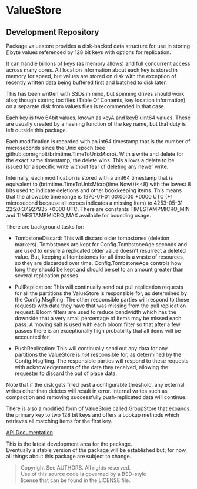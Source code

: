 # ValueStore
## Development Repository

Package valuestore provides a disk-backed data structure for use in storing
[]byte values referenced by 128 bit keys with options for replication.

It can handle billions of keys (as memory allows) and full concurrent access
across many cores. All location information about each key is stored in memory
for speed, but values are stored on disk with the exception of recently written
data being buffered first and batched to disk later.

This has been written with SSDs in mind, but spinning drives should work also;
though storing toc files (Table Of Contents, key location information) on a
separate disk from values files is recommended in that case.

Each key is two 64bit values, known as keyA and keyB uint64 values. These are
usually created by a hashing function of the key name, but that duty is left
outside this package.

Each modification is recorded with an int64 timestamp that is the number of
microseconds since the Unix epoch (see
github.com/gholt/brimtime.TimeToUnixMicro). With a write and delete for the
exact same timestamp, the delete wins. This allows a delete to be issued for a
specific write without fear of deleting any newer write.

Internally, each modification is stored with a uint64 timestamp that is
equivalent to (brimtime.TimeToUnixMicro(time.Now())<<8) with the lowest 8 bits
used to indicate deletions and other bookkeeping items. This means that the
allowable time range is 1970-01-01 00:00:00 +0000 UTC (+1 microsecond because
all zeroes indicates a missing item) to 4253-05-31 22:20:37.927935 +0000 UTC.
There are constants TIMESTAMPMICRO_MIN and TIMESTAMPMICRO_MAX available for
bounding usage.

There are background tasks for:

* TombstoneDiscard: This will discard older tombstones (deletion markers).
Tombstones are kept for Config.TombstoneAge seconds and are used to ensure a
replicated older value doesn't resurrect a deleted value. But, keeping all
tombstones for all time is a waste of resources, so they are discarded over
time. Config.TombstoneAge controls how long they should be kept and should be
set to an amount greater than several replication passes.

* PullReplication: This will continually send out pull replication requests
for all the partitions the ValueStore is responsible for, as determined by the
Config.MsgRing. The other responsible parties will respond to these requests
with data they have that was missing from the pull replication request. Bloom
filters are used to reduce bandwidth which has the downside that a very small
percentage of items may be missed each pass. A moving salt is used with each
bloom filter so that after a few passes there is an exceptionally high
probability that all items will be accounted for.

* PushReplication: This will continually send out any data for any
partitions the ValueStore is *not* responsible for, as determined by the
Config.MsgRing. The responsible parties will respond to these requests with
acknowledgements of the data they received, allowing the requester to discard
the out of place data.

Note that if the disk gets filled past a configurable threshold, any external
writes other than deletes will result in error. Internal writes such as
compaction and removing successfully push-replicated data will continue.

There is also a modified form of ValueStore called GroupStore that expands the
primary key to two 128 bit keys and offers a Lookup methods which retrieves all
matching items for the first key.

[API Documentation](http://godoc.org/github.com/gholt/valuestore)

This is the latest development area for the package.  
Eventually a stable version of the package will be established but, for now,
all things about this package are subject to change.

> Copyright See AUTHORS. All rights reserved.  
> Use of this source code is governed by a BSD-style  
> license that can be found in the LICENSE file.
